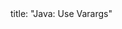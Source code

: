 <frontmatter>
title: "Java: Use Varargs"
</frontmatter>

<include src="unit-inPage-asFlat.md" boilerplate />
